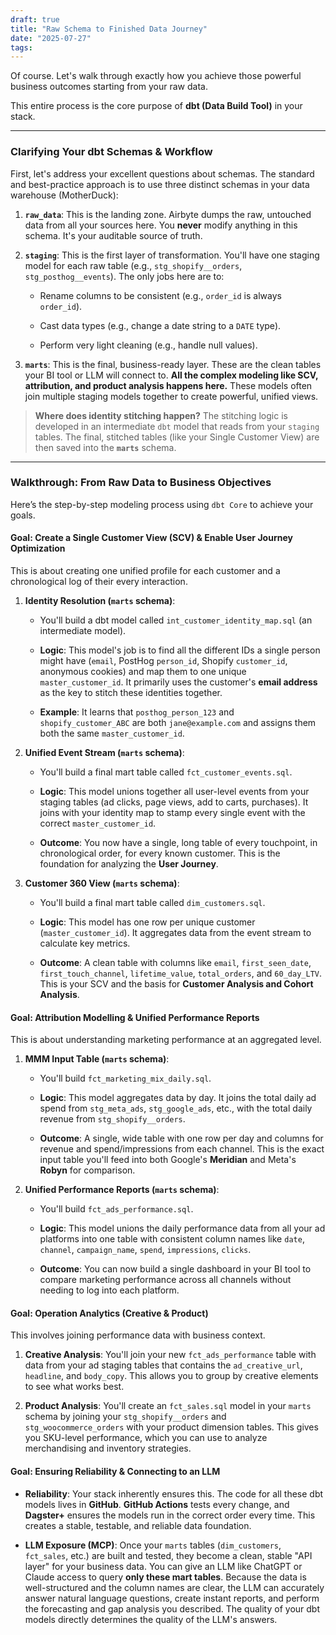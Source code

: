 ```yaml
---
draft: true
title: "Raw Schema to Finished Data Journey"
date: "2025-07-27"
tags: 
---
```

Of course. Let's walk through exactly how you achieve those powerful business outcomes starting from your raw data.

This entire process is the core purpose of **dbt (Data Build Tool)** in your stack.

---

### Clarifying Your dbt Schemas & Workflow

First, let's address your excellent questions about schemas. The standard and best-practice approach is to use three distinct schemas in your data warehouse (MotherDuck):

1. **`raw_data`**: This is the landing zone. Airbyte dumps the raw, untouched data from all your sources here. You **never** modify anything in this schema. It's your auditable source of truth.
    
2. **`staging`**: This is the first layer of transformation. You'll have one staging model for each raw table (e.g., `stg_shopify__orders`, `stg_posthog__events`). The only jobs here are to:
    
    - Rename columns to be consistent (e.g., `order_id` is always `order_id`).
        
    - Cast data types (e.g., change a date string to a `DATE` type).
        
    - Perform very light cleaning (e.g., handle null values).
        
3. **`marts`**: This is the final, business-ready layer. These are the clean tables your BI tool or LLM will connect to. **All the complex modeling like SCV, attribution, and product analysis happens here.** These models often join multiple staging models together to create powerful, unified views.
    

> **Where does identity stitching happen?** The stitching logic is developed in an intermediate `dbt` model that reads from your `staging` tables. The final, stitched tables (like your Single Customer View) are then saved into the **`marts`** schema.

---

### Walkthrough: From Raw Data to Business Objectives

Here’s the step-by-step modeling process using `dbt Core` to achieve your goals.

#### **Goal: Create a Single Customer View (SCV) & Enable User Journey Optimization**

This is about creating one unified profile for each customer and a chronological log of their every interaction.

1. **Identity Resolution (`marts` schema)**:
    
    - You'll build a dbt model called `int_customer_identity_map.sql` (an intermediate model).
        
    - **Logic**: This model's job is to find all the different IDs a single person might have (`email`, PostHog `person_id`, Shopify `customer_id`, anonymous cookies) and map them to one unique `master_customer_id`. It primarily uses the customer's **email address** as the key to stitch these identities together.
        
    - **Example**: It learns that `posthog_person_123` and `shopify_customer_ABC` are both `jane@example.com` and assigns them both the same `master_customer_id`.
        
2. **Unified Event Stream (`marts` schema)**:
    
    - You'll build a final mart table called `fct_customer_events.sql`.
        
    - **Logic**: This model unions together all user-level events from your staging tables (ad clicks, page views, add to carts, purchases). It joins with your identity map to stamp every single event with the correct `master_customer_id`.
        
    - **Outcome**: You now have a single, long table of every touchpoint, in chronological order, for every known customer. This is the foundation for analyzing the **User Journey**.
        
3. **Customer 360 View (`marts` schema)**:
    
    - You'll build a final mart table called `dim_customers.sql`.
        
    - **Logic**: This model has one row per unique customer (`master_customer_id`). It aggregates data from the event stream to calculate key metrics.
        
    - **Outcome**: A clean table with columns like `email`, `first_seen_date`, `first_touch_channel`, `lifetime_value`, `total_orders`, and `60_day_LTV`. This is your SCV and the basis for **Customer Analysis and Cohort Analysis**.
        

#### **Goal: Attribution Modelling & Unified Performance Reports**

This is about understanding marketing performance at an aggregated level.

1. **MMM Input Table (`marts` schema)**:
    
    - You'll build `fct_marketing_mix_daily.sql`.
        
    - **Logic**: This model aggregates data by day. It joins the total daily ad spend from `stg_meta_ads`, `stg_google_ads`, etc., with the total daily revenue from `stg_shopify__orders`.
        
    - **Outcome**: A single, wide table with one row per day and columns for revenue and spend/impressions from each channel. This is the exact input table you'll feed into both Google's **Meridian** and Meta's **Robyn** for comparison.
        
2. **Unified Performance Reports (`marts` schema)**:
    
    - You'll build `fct_ads_performance.sql`.
        
    - **Logic**: This model unions the daily performance data from all your ad platforms into one table with consistent column names like `date`, `channel`, `campaign_name`, `spend`, `impressions`, `clicks`.
        
    - **Outcome**: You can now build a single dashboard in your BI tool to compare marketing performance across all channels without needing to log into each platform.
        

#### **Goal: Operation Analytics (Creative & Product)**

This involves joining performance data with business context.

1. **Creative Analysis**: You'll join your new `fct_ads_performance` table with data from your ad staging tables that contains the `ad_creative_url`, `headline`, and `body_copy`. This allows you to group by creative elements to see what works best.
    
2. **Product Analysis**: You'll create an `fct_sales.sql` model in your `marts` schema by joining your `stg_shopify__orders` and `stg_woocommerce_orders` with your product dimension tables. This gives you SKU-level performance, which you can use to analyze merchandising and inventory strategies.
    

#### **Goal: Ensuring Reliability & Connecting to an LLM**

- **Reliability**: Your stack inherently ensures this. The code for all these dbt models lives in **GitHub**. **GitHub Actions** tests every change, and **Dagster+** ensures the models run in the correct order every time. This creates a stable, testable, and reliable data foundation.
    
- **LLM Exposure (MCP)**: Once your `marts` tables (`dim_customers`, `fct_sales`, etc.) are built and tested, they become a clean, stable "API layer" for your business data. You can give an LLM like ChatGPT or Claude access to query **only these mart tables**. Because the data is well-structured and the column names are clear, the LLM can accurately answer natural language questions, create instant reports, and perform the forecasting and gap analysis you described. The quality of your dbt models directly determines the quality of the LLM's answers.